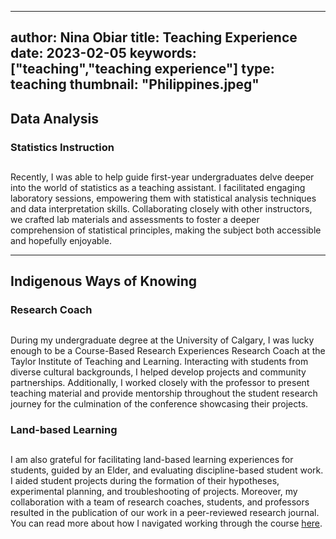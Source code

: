  ---
author: Nina Obiar
title: Teaching Experience
date: 2023-02-05
keywords: ["teaching","teaching experience"]
type: teaching
thumbnail: "Philippines.jpeg"
---

## Data Analysis

### Statistics Instruction 

##

Recently, I was able to help guide first-year undergraduates delve deeper into the world of statistics as a teaching assistant. I facilitated engaging laboratory sessions, empowering them with statistical analysis techniques and data interpretation skills. Collaborating closely with other instructors, we crafted lab materials and assessments to foster a deeper comprehension of statistical principles, making the subject both accessible and hopefully enjoyable.


---

## Indigenous Ways of Knowing

### Research Coach

## 
During my undergraduate degree at the University of Calgary, I was lucky enough to be a Course-Based Research Experiences Research Coach at the Taylor Institute of Teaching and Learning. Interacting with students from diverse cultural backgrounds, I helped develop projects and community partnerships. Additionally, I worked closely with the professor to present teaching material and provide mentorship throughout the student research journey for the culmination of the conference showcasing their projects.


### Land-based Learning

##
I am also grateful for facilitating land-based learning experiences for students, guided by an Elder, and evaluating discipline-based student work. I aided student projects during the formation of their hypotheses, experimental planning, and troubleshooting of projects. Moreover, my collaboration with a team of research coaches, students, and professors resulted in the publication of our work in a peer-reviewed research journal. You can read more about how I navigated working through the course [here](https://cjur.ca/september-2022-volume-7-issue-2/).